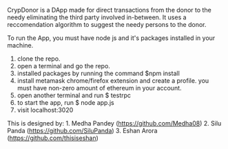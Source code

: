 CrypDonor is a DApp made for direct transactions from the donor to the needy eliminating the third party involved in-between.
It uses a reccomendation algorithm to suggest the needy persons to the donor.

To run the App, you must have node js and it's packages installed in your machine.

1. clone the repo.
2. open a terminal and go the repo.
2. installed packages by running the command $npm install  
3. install metamask chrome/firefox extension and create a profile. you must have non-zero amount of ethereum in your account.
4. open another terminal and run $ testrpc
5. to start the app, run $ node app.js
6. visit localhost:3020

This is designed by: 1. Medha Pandey (https://github.com/Medha08)
                     2. Silu Panda (https://github.com/SiluPanda)
                     3. Eshan Arora (https://github.com/thisiseshan)
